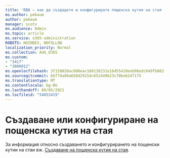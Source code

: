 ```yaml
---
title: 'RBA – как да създадете и конфигурирате пощенска кутия на стая '
ms.author: pebaum
author: pebaum
manager: scotv
ms.audience: Admin
ms.topic: article
ms.service: o365-administration
ROBOTS: NOINDEX, NOFOLLOW
localization_priority: Normal
ms.collection: Adm_O365
ms.custom:
- "3417"
- "3800012"
ms.openlocfilehash: 3f159020ac608eac169138231e16455420eeb96edc849fb882fd748a34bf6965
ms.sourcegitcommit: b5f7da89a650d2915dc652449623c78be6247175
ms.translationtype: MT
ms.contentlocale: bg-BG
ms.lasthandoff: 08/05/2021
ms.locfileid: "54053419"
---
```

# <a name="create-or-configure-a-room-mailbox"></a>Създаване или конфигуриране на пощенска кутия на стая

За информация относно създаването и конфигурирането на пощенски кутии на стаи вж. [Създаване на пощенска кутия на стая](https://docs.microsoft.com/exchange/recipients/room-mailboxes?view=exchserver-2019#create-a-room-mailbox).